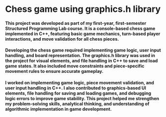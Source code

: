 # Chess game using graphics.h library

#### This project was developed as part of my first-year, first-semester Structured Programming Lab course. It is a console-based chess game implemented in C++, featuring basic game mechanics, turn-based player interactions, and move validation for all chess pieces. 

#### Developing the chess game required implementing game logic, user input handling, and board representation. The graphics.h library was used in the project for visual elements, and file handling in C++ to save and load game states. It also included move constraints and piece-specific movement rules to ensure accurate gameplay.

#### I worked on implementing game logic, piece movement validation, and user input handling in C++. I also contributed to graphics-based UI elements, file handling for saving and loading games, and debugging logic errors to improve game stability. This project helped me strengthen my problem-solving skills, analytical thinking, and understanding of algorithmic implementation in game development.
